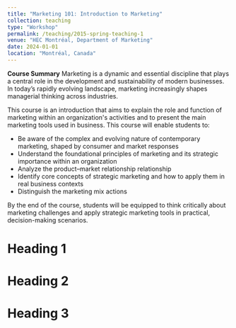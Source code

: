 ```yaml
---
title: "Marketing 101: Introduction to Marketing"
collection: teaching
type: "Workshop"
permalink: /teaching/2015-spring-teaching-1
venue: "HEC Montréal, Department of Marketing"
date: 2024-01-01
location: "Montréal, Canada"
---
```


**Course Summary**
Marketing is a dynamic and essential discipline that plays a central role in the development and sustainability of modern businesses. In today’s rapidly evolving landscape, marketing increasingly shapes managerial thinking across industries.

This course is an introduction that aims to explain the role and function of marketing within an organization's activities and to present the main marketing tools used in business. This course will enable students to:
- Be aware of the complex and evolving nature of contemporary marketing, shaped by consumer and market responses  
- Understand the foundational principles of marketing and its strategic importance within an organization  
- Analyze the product–market relationship relationship
- Identify core concepts of strategic marketing and how to apply them in real business contexts  
- Distinguish the marketing mix actions

By the end of the course, students will be equipped to think critically about marketing challenges and apply strategic marketing tools in practical, decision-making scenarios.

Heading 1
======

Heading 2
======

Heading 3
======
